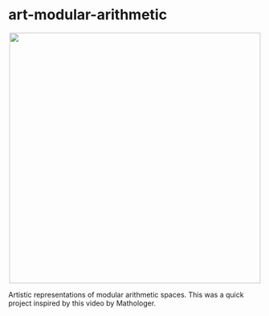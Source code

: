 # art-modular-arithmetic

<p align="center"><img width="500" height="500" src="https://github.com/metriczulu/art-modular-arithmetic/blob/master/life%202.png"></p>

Artistic representations of modular arithmetic spaces.  This was a quick project inspired by <a hrf="https://youtu.be/qhbuKbxJsk8">this</a> video by Mathologer.
